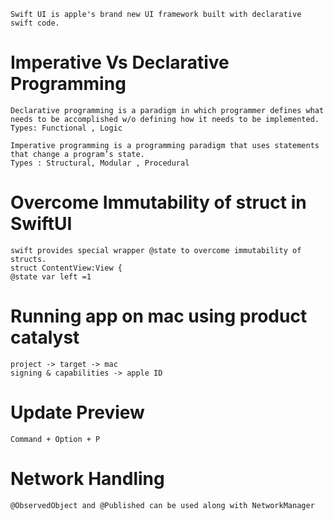 ```
Swift UI is apple's brand new UI framework built with declarative swift code.
```

# Imperative Vs Declarative Programming

```
Declarative programming is a paradigm in which programmer defines what needs to be accomplished w/o defining how it needs to be implemented.
Types: Functional , Logic

Imperative programming is a programming paradigm that uses statements that change a program’s state.
Types : Structural, Modular , Procedural

```

# Overcome Immutability of struct in SwiftUI

```
swift provides special wrapper @state to overcome immutability of structs.
struct ContentView:View {
@state var left =1
```

# Running app on mac using product catalyst

```
project -> target -> mac
signing & capabilities -> apple ID
```

# Update Preview

``
Command + Option + P
``

# Network Handling

```
@ObservedObject and @Published can be used along with NetworkManager
```
